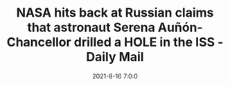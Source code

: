 ---
"title": "NASA hits back at Russian claims that astronaut Serena Auñón-Chancellor drilled a HOLE in the ISS - Daily Mail"
"date": "2021-8-16 7:0:0"
"feed_name": "GOOGLENEWSDRILLING"
"feed_website": "https://news.google.com/search?q=drilling%2Bincident&hl=en-US&gl=US&ceid=US:en"
"feed_rss": "https://news.google.com/rss/search?q=drilling%2Bincident&hl=en-US&gl=US&ceid=US:en"
"link": "https://www.dailymail.co.uk/sciencetech/article-9897471/NASA-hits-Russianclaims-astronaut-Serena-Au-n-Chancellor-drilled-HOLE-ISS.html"
"file": "_posts/2021-1-1-6e8300d334dd0554f0a7599fb03d93266815080b.md"
"accident": "0"
"drilling": "0"
---